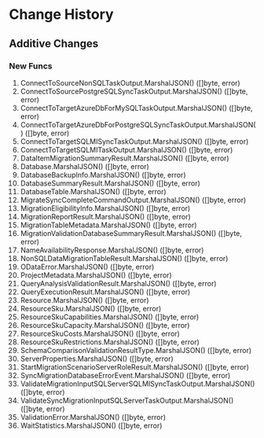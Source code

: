 # Change History

## Additive Changes

### New Funcs

1. ConnectToSourceNonSQLTaskOutput.MarshalJSON() ([]byte, error)
1. ConnectToSourcePostgreSQLSyncTaskOutput.MarshalJSON() ([]byte, error)
1. ConnectToTargetAzureDbForMySQLTaskOutput.MarshalJSON() ([]byte, error)
1. ConnectToTargetAzureDbForPostgreSQLSyncTaskOutput.MarshalJSON() ([]byte, error)
1. ConnectToTargetSQLMISyncTaskOutput.MarshalJSON() ([]byte, error)
1. ConnectToTargetSQLMITaskOutput.MarshalJSON() ([]byte, error)
1. DataItemMigrationSummaryResult.MarshalJSON() ([]byte, error)
1. Database.MarshalJSON() ([]byte, error)
1. DatabaseBackupInfo.MarshalJSON() ([]byte, error)
1. DatabaseSummaryResult.MarshalJSON() ([]byte, error)
1. DatabaseTable.MarshalJSON() ([]byte, error)
1. MigrateSyncCompleteCommandOutput.MarshalJSON() ([]byte, error)
1. MigrationEligibilityInfo.MarshalJSON() ([]byte, error)
1. MigrationReportResult.MarshalJSON() ([]byte, error)
1. MigrationTableMetadata.MarshalJSON() ([]byte, error)
1. MigrationValidationDatabaseSummaryResult.MarshalJSON() ([]byte, error)
1. NameAvailabilityResponse.MarshalJSON() ([]byte, error)
1. NonSQLDataMigrationTableResult.MarshalJSON() ([]byte, error)
1. ODataError.MarshalJSON() ([]byte, error)
1. ProjectMetadata.MarshalJSON() ([]byte, error)
1. QueryAnalysisValidationResult.MarshalJSON() ([]byte, error)
1. QueryExecutionResult.MarshalJSON() ([]byte, error)
1. Resource.MarshalJSON() ([]byte, error)
1. ResourceSku.MarshalJSON() ([]byte, error)
1. ResourceSkuCapabilities.MarshalJSON() ([]byte, error)
1. ResourceSkuCapacity.MarshalJSON() ([]byte, error)
1. ResourceSkuCosts.MarshalJSON() ([]byte, error)
1. ResourceSkuRestrictions.MarshalJSON() ([]byte, error)
1. SchemaComparisonValidationResultType.MarshalJSON() ([]byte, error)
1. ServerProperties.MarshalJSON() ([]byte, error)
1. StartMigrationScenarioServerRoleResult.MarshalJSON() ([]byte, error)
1. SyncMigrationDatabaseErrorEvent.MarshalJSON() ([]byte, error)
1. ValidateMigrationInputSQLServerSQLMISyncTaskOutput.MarshalJSON() ([]byte, error)
1. ValidateSyncMigrationInputSQLServerTaskOutput.MarshalJSON() ([]byte, error)
1. ValidationError.MarshalJSON() ([]byte, error)
1. WaitStatistics.MarshalJSON() ([]byte, error)
